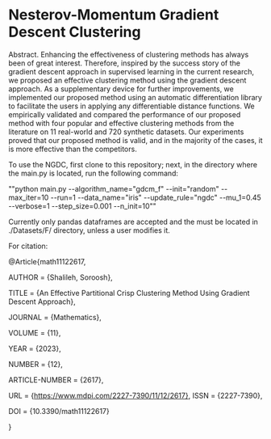 # Nesterov-Momentum Gradient Descent Clustering


Abstract.
    Enhancing the effectiveness of clustering methods has always been of great interest. Therefore, inspired by the success story of the gradient descent approach in supervised learning in the current research, we proposed an effective clustering method using the gradient descent approach. As a supplementary device for further improvements, we implemented our proposed method using an automatic differentiation library to facilitate the users in applying any differentiable distance functions. We empirically validated and compared the performance of our proposed method with four popular and effective clustering methods from the literature on 11 real-world and 720 synthetic datasets. Our experiments proved that our proposed method is valid, and in the majority of the cases, it is more effective than the competitors.



To use the NGDC, first clone to this repository; next, in the directory where the main.py is located, run the following command:

""python main.py --algorithm_name="gdcm_f" --init="random" --max_iter=10  --run=1 --data_name="iris" --update_rule="ngdc" --mu_1=0.45 --verbose=1 --step_size=0.001 --n_init=10""


Currently only pandas dataframes are accepted and the must be located in ./Datasets/F/ directory, unless a user modifies it.



For citation:

@Article{math11122617,

AUTHOR = {Shalileh, Soroosh},

TITLE = {An Effective Partitional Crisp Clustering Method Using Gradient Descent Approach},

JOURNAL = {Mathematics},

VOLUME = {11},

YEAR = {2023},

NUMBER = {12},

ARTICLE-NUMBER = {2617},

URL = {https://www.mdpi.com/2227-7390/11/12/2617},
ISSN = {2227-7390},

DOI = {10.3390/math11122617}

}




